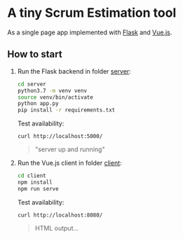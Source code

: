 # A tiny Scrum Estimation tool
As a single page app implemented with [Flask](https://flask.palletsprojects.com/en/1.1.x/) and [Vue.js](https://vuejs.org).

## How to start

1. Run the Flask backend in folder [server](./server/):

    ```sh    
    cd server
    python3.7 -m venv venv
    source venv/bin/activate
    python app.py
    pip install -r requirements.txt    
    ```
   
    Test availability:  
    ```
   curl http://localhost:5000/
    ```
   > "server up and running"
   
2. Run the Vue.js client in folder [client](./client/):

    ```sh
    cd client
    npm install
    npm run serve
    ```
 
   Test availability:
    ```
   curl http://localhost:8080/
    ```
   
   > HTML output...
   
